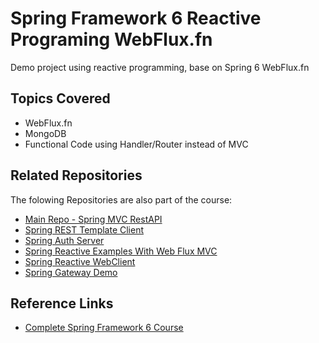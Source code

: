 
# Spring Framework 6 Reactive Programing WebFlux.fn

Demo project using reactive programming, base on Spring 6 WebFlux.fn

## Topics Covered
- WebFlux.fn
- MongoDB
- Functional Code using Handler/Router instead of MVC

## Related Repositories

The folowing Repositories are also part of the course:
- [Main Repo - Spring MVC RestAPI](https://github.com/EderBasso/spring-framework-6)
- [Spring REST Template Client](https://github.com/EderBasso/spring-6-resttemplate)
- [Spring Auth Server](https://github.com/EderBasso/spring-6-auth-server)
- [Spring Reactive Examples With Web Flux MVC](https://github.com/EderBasso/spring-6-reactive-examples)
- [Spring Reactive WebClient](https://github.com/EderBasso/spring-6-webclient)
- [Spring Gateway Demo](https://github.com/EderBasso/spring-6-gateway)
## Reference Links

- [Complete Spring Framework 6 Course](https://www.udemy.com/course/spring-framework-6-beginner-to-guru)
